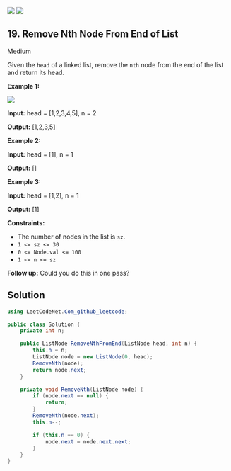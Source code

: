 [![](https://img.shields.io/github/stars/LeetCode-in-Net/LeetCode-in-Net?label=Stars&style=flat-square)](https://github.com/LeetCode-in-Net/LeetCode-in-Net)
[![](https://img.shields.io/github/forks/LeetCode-in-Net/LeetCode-in-Net?label=Fork%20me%20on%20GitHub%20&style=flat-square)](https://github.com/LeetCode-in-Net/LeetCode-in-Net/fork)

## 19\. Remove Nth Node From End of List

Medium

Given the `head` of a linked list, remove the `nth` node from the end of the list and return its head.

**Example 1:**

![](https://assets.leetcode.com/uploads/2020/10/03/remove_ex1.jpg)

**Input:** head = [1,2,3,4,5], n = 2

**Output:** [1,2,3,5] 

**Example 2:**

**Input:** head = [1], n = 1

**Output:** [] 

**Example 3:**

**Input:** head = [1,2], n = 1

**Output:** [1] 

**Constraints:**

*   The number of nodes in the list is `sz`.
*   `1 <= sz <= 30`
*   `0 <= Node.val <= 100`
*   `1 <= n <= sz`

**Follow up:** Could you do this in one pass?

## Solution

```csharp
using LeetCodeNet.Com_github_leetcode;

public class Solution {
    private int n;

    public ListNode RemoveNthFromEnd(ListNode head, int n) {
        this.n = n;
        ListNode node = new ListNode(0, head);
        RemoveNth(node);
        return node.next;
    }

    private void RemoveNth(ListNode node) {
        if (node.next == null) {
            return;
        }
        RemoveNth(node.next);
        this.n--;

        if (this.n == 0) {
            node.next = node.next.next;
        }
    }
}
```